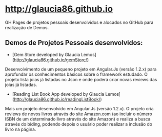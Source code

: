 # http://glaucia86.github.io

GH Pages de projetos pessoais desenvolvidos e alocados no GitHub para realização de Demos.

## Demos de Projetos Pessoais desenvolvidos:

- [Gem Store developed by Glaucia Lemos] (http://glaucia86.github.io/gemStore/)

Desenvolvimento de um pequeno projeto em Angular.Js (versão 1.2.x) para aprofundar os conhecimentos básicos sobre o framework estudado.
O projeto lista joias já listadas no Json e onde poderá criar novas reviews das joias já listadas.

- [Reading List Book App developed by Glaucia Lemos] (http://glaucia86.github.io/readingListBook/)

Mais um projeto desenvolvido em Angular.Js (versão 1.2.x). O projeto cria reviews de novos livros através do site Amazon.com (ao incluir o número ISBN de um determinado livro através do site Amazon) e realiza a busca através do biding, podendo depois o usuário poder realizar a inclusão do livro na página. 
